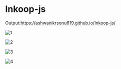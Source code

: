 # Inkoop-js

Output:https://ashwanikrsonu619.github.io/Inkoop-js/


![1](https://user-images.githubusercontent.com/94763917/192476558-156bff4e-d5e6-48af-a64d-296f01376bb0.png)



![2](https://user-images.githubusercontent.com/94763917/192476657-f0f71b72-cc44-4d4c-9bae-291b01a9f71d.png)



![3](https://user-images.githubusercontent.com/94763917/192476750-b3ac3b27-3efd-481c-af13-6511ef708dc8.png)



![4](https://user-images.githubusercontent.com/94763917/192476844-76bdfca9-d2be-419d-9a79-42fd643fbd0e.png)


